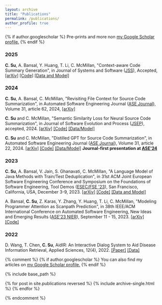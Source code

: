 ```yaml
---
layout: archive
title: "Publications"
permalink: /publications/
author_profile: true
---
```

{% if author.googlescholar %}
  Pre-prints and more non <u><a href="{{author.googlescholar}}">my Google Scholar profile</a>.</u>
{% endif %}

### **2025**
**C. Su**, A. Bansal, Y. Huang, T. Li, C. McMillan, "Context-aware Code Summary Generation", in Journal of Systems and Software ([JSS](https://www.sciencedirect.com/journal/journal-of-systems-and-software)), Accepted, [[arXiv]](https://arxiv.org/abs/2408.09006) [[Code]](https://github.com/apcl-research/jam-contextsum) [[Data and Model]](https://huggingface.co/apcl)

### **2024**
**C. Su**, A. Bansal, C. McMillan, "Revisiting File Context for Source Code Summarization", in Automated Software Engineering Journal ([ASE Journal](https://link.springer.com/journal/10515)), Volume 31, article 62, 2024, [[arXiv]](https://arxiv.org/abs/2309.02326)

**C. Su** and C. McMillan, "Semantic Similarity Loss for Neural Source Code Summarization", in Journal of Software Evolution and Process ([JSEP](https://onlinelibrary.wiley.com/journal/20477481)), accepted, 2024. [[arXiv]](https://arxiv.org/abs/2308.07429) [[Code]](https://github.com/apcl-research/funcom-useloss) [[Data/Model]](https://huggingface.co/apcl)

**C. Su** and C. McMillan, "Distilled GPT for Source Code Summarization", in Automated Software Engineering Journal ([ASE Journal](https://link.springer.com/journal/10515)), Volume 31, article 22, 2024. [[arXiv]](https://arxiv.org/abs/2308.14731) [[Code]](https://github.com/apcl-research/Jam-CGPT) [[Data/Model]](https://huggingface.co/apcl) **Journal-first presentation at [ASE'24](https://conf.researchr.org/home/ase-2024)**

### **2023**

**C. Su**, A. Bansal, V. Jain, S. Ghanavati, C. McMillan, "A Language Model of Java Methods with Train/Test Deduplication", in 31st ACM Joint European Software Engineering Conference and Symposium on the Foundations of Software Engineering, Tool Demos ([ESEC/FSE '23](https://2023.esec-fse.org/track/fse-2023-demonstrations?)),  San Francisco, California, USA, December 3-9, 2023. [[arXiv]](https://arxiv.org/abs/2305.08286) [[Code]](https://github.com/apcl-research/jam) [[Data and Model]](https://huggingface.co/apcl)

A. Bansal, **C. Su**, Z. Karas, Y. Zhang, Y. Huang, T. Li, C. McMillan, "Modeling Programmer Attention as Scanpath Prediction", in 38th IEEE/ACM International Conference on Automated Software Engineering, New Ideas and Emerging Results ([ASE'23 NIER](https://conf.researchr.org/home/ase-2023)), September 11 - 15, 2023. [[arXiv]](https://arxiv.org/abs/2308.13920) [[Code]](https://github.com/apcl-research/scanpathpred)

### **2022**

D. Wang, T. Chen, **C. Su**, AidIR: An Interactive Dialog System to Aid Disease Information Retrieval, Applied Sciences, 12(4), 2022. [[Paper]](https://www.mdpi.com/2076-3417/12/4/1875) [[Data]](https://github.com/chiayisu/ABERT_Corpus)


{% comment %} 
{% if author.googlescholar %}
  You can also find my articles on <u><a href="{{author.googlescholar}}">my Google Scholar profile</a>.</u>
{% endif %}

{% include base_path %}

{% for post in site.publications reversed %}
  {% include archive-single.html %}
{% endfor %}

{% endcomment %}

